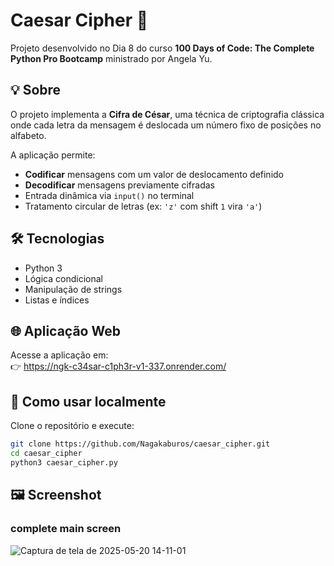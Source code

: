 # Caesar Cipher 🔐  
Projeto desenvolvido no Dia 8 do curso **100 Days of Code: The Complete Python Pro Bootcamp** ministrado por Angela Yu.

## 💡 Sobre  
O projeto implementa a **Cifra de César**, uma técnica de criptografia clássica onde cada letra da mensagem é deslocada um número fixo de posições no alfabeto.

A aplicação permite:
- **Codificar** mensagens com um valor de deslocamento definido  
- **Decodificar** mensagens previamente cifradas  
- Entrada dinâmica via `input()` no terminal  
- Tratamento circular de letras (ex: `'z'` com shift `1` vira `'a'`)

## 🛠️ Tecnologias  
- Python 3  
- Lógica condicional  
- Manipulação de strings  
- Listas e índices

## 🌐 Aplicação Web  
Acesse a aplicação em:  
👉 https://ngk-c34sar-c1ph3r-v1-337.onrender.com/

## 🚀 Como usar localmente  
Clone o repositório e execute:

```bash
git clone https://github.com/Nagakaburos/caesar_cipher.git
cd caesar_cipher
python3 caesar_cipher.py
```

## 🖼️ Screenshot
### complete main screen
![Captura de tela de 2025-05-20 14-11-01](https://github.com/user-attachments/assets/9db7e2f8-dbd1-45a3-9cc4-f16772c5e06e)


